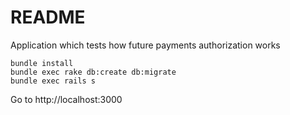 # README

Application which tests how future payments authorization works

```
bundle install
bundle exec rake db:create db:migrate
bundle exec rails s
```

Go to http://localhost:3000